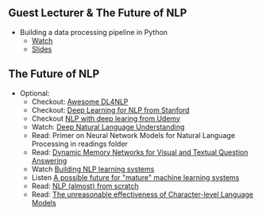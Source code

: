 Guest Lecturer & The Future of NLP
----
+ Building a data processing pipeline in Python
    + [Watch](https://www.youtube.com/watch?v=AlkuzBbiKk0)
    + [Slides](http://www.slideshare.net/JoeCabrera3/building-a-data-processing-pipeline-in-python)
    
The Future of NLP
----
- Optional:
    + Checkout: [Awesome DL4NLP](https://github.com/brianspiering/awesome-dl4nlp)
    - Checkout: [Deep Learning for NLP from Stanford](http://cs224d.stanford.edu/syllabus.html)
    - Checkout [NLP with deep learing from Udemy](https://www.udemy.com/natural-language-processing-with-deep-learning-in-python/)
    + Watch: [Deep Natural Language Understanding](http://videolectures.net/deeplearning2016_cho_language_understanding/)
    - Read: Primer on Neural Network Models for Natural Language Processing in readings folder
    - Read: [Dynamic Memory Networks for Visual and Textual Question Answering](http://arxiv.org/abs/1603.01417)
    + Watch [Building NLP learning systems](https://www.youtube.com/watch?v=9o58gL2bYRE)
    + Listen [A possible future for "mature" machine learning systems](http://www.thetalkingmachines.com/blog/2015/11/22/open-source-releases-and-the-end-of-season-one)
    + Read: [NLP (almost) from scratch](https://blog.acolyer.org/2016/07/04/natural-language-understanding-almost-from-scratch/)
    - Read: [The unreasonable effectiveness of Character-level Language Models](http://nbviewer.jupyter.org/gist/yoavg/d76121dfde2618422139)